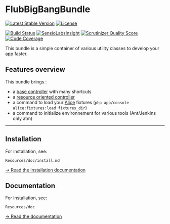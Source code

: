 FlubBigBangBundle
=================

[![Latest Stable Version](https://poser.pugx.org/flub/bigbang-bundle/v/stable.png)](https://packagist.org/packages/flub/bigbang-bundle) [![License](https://poser.pugx.org/flub/bigbang-bundle/license.png)](https://packagist.org/packages/flub/bigbang-bundle)

[![Build Status](https://api.travis-ci.org/FlorianLB/FlubBigBangBundle.png?branch=master)](https://travis-ci.org/FlorianLB/FlubBigBangBundle) [![SensioLabsInsight](https://insight.sensiolabs.com/projects/16e7cea1-4baa-42f0-95fe-77fce94633bb/mini.png)](https://insight.sensiolabs.com/projects/16e7cea1-4baa-42f0-95fe-77fce94633bb) [![Scrutinizer Quality Score](https://scrutinizer-ci.com/g/FlorianLB/FlubBigBangBundle/badges/quality-score.png?s=a63e8cd09f48879781a134bdc069e31c804ca3e8)](https://scrutinizer-ci.com/g/FlorianLB/FlubBigBangBundle/) [![Code Coverage](https://scrutinizer-ci.com/g/FlorianLB/FlubBigBangBundle/badges/coverage.png?s=1db1c3b18a3d9cdb8518d48b587e5c23875cfb4e)](https://scrutinizer-ci.com/g/FlorianLB/FlubBigBangBundle/)

This bundle is a simple container of various utility classes to develop your app faster.


Features overview
------------

This bundle brings :

- a [base controller](https://github.com/FlorianLB/FlubBigBangBundle/blob/master/Controller/Controller.php) with many shortcuts
- a [resource oriented controller](https://github.com/FlorianLB/FlubBigBangBundle/blob/master/Controller/ResourceOrientedController.php)
- a command to load your [Alice](https://github.com/nelmio/alice) fixtures (`php app/console alice:fixtures:load fixtures_dir`)
- a command to initialize environnement for various tools (Ant/Jenkins only atm)

----------


Installation
------------

For installation, see:

    Resources/doc/install.md

[&rarr; Read the installation documentation](Resources/doc/install.md)


Documentation
------------

For installation, see:

    Resources/doc

[&rarr; Read the documentation](Resources/doc/index.md)